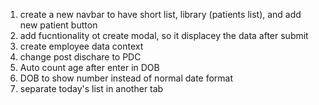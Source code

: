 1. create a new navbar to have short list, library (patients list), and add new patient button 
2. add fucntionality ot create modal, so it displacey the data after submit
3. create employee data context 
4. change post dischare to PDC
5. Auto count age after enter in DOB
6. DOB to show number instead of normal date format
7. separate today's list in another tab